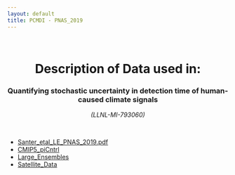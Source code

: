 ```yaml
---
layout: default
title: PCMDI - PNAS_2019
---
```


<br>
<center>
    <p>
        <h1>Description of Data used in:</h1>
        <h3>Quantifying stochastic uncertainty in detection time of human-caused climate signals</h3>
    </p>
    <p><em>(LLNL-MI-793060)</em></p>
</center>
<br>

* [Santer_etal_LE_PNAS_2019.pdf](Santer_etal_LE_PNAS_2019.pdf)
* [CMIP5_piCntrl](CMIP5_piCntrl/index.html)
* [Large_Ensembles](Large_Ensembles/index.html)
* [Satellite_Data](Satellite_Data/index.html)